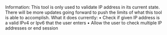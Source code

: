﻿Information:
This tool is only used to validate IP address in its current state. There will be more updates going forward to push the limits of what this tool is able to accomplish.
What it does currently:
    • Check if given IP address is a valid IPv4 or Ipv6 that the user enters
    • Allow the user to check multiple IP addresses or end session




